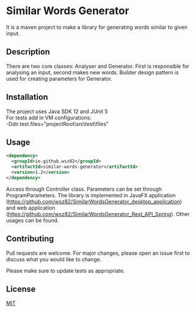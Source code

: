 # Similar Words Generator

It is a maven project to make a library for generating words similar to given input.

## Description

There are two core classes: Analyser and Generator. First is responsible for analysing an input, second makes new words.
Builder design pattern is used for creating parameters for Generator.

## Installation

The project uses Java SDK 12 and JUnit 5<br/> 
For tests add in VM configurations:<br/>
 -Ddir.test.files="projectRoot\src\test\files"

## Usage

```xml
<dependency>
  <groupId>io.github.wsz82</groupId>
  <artifactId>similar-words-generator</artifactId>
  <version>1.2</version>
</dependency>
```

Access through Controller class. Parameters can be set through ProgramParameters. The library is implemented in JavaFX application (https://github.com/wsz82/SimilarWordsGenerator_desktop_application) and web application (https://github.com/wsz82/SimilarWordsGenerator_Rest_API_Spring). Other usages can be found.

## Contributing
Pull requests are welcome. For major changes, please open an issue first to discuss what you would like to change.

Please make sure to update tests as appropriate.

## License
[MIT](https://choosealicense.com/licenses/mit/)